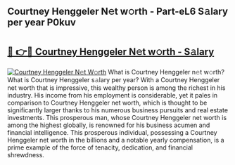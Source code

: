 ## Courtney Henggeler N𝚎t w𝚘rth - Part-eL6 S𝚊lary per year P0kuv

# <h2><a href="http://gc1s2wo.nevu.top/?p=Courtney+Henggeler">🔗 👉🔴 Courtney Henggeler N𝚎t w𝚘rth - S𝚊lary</a></h2>

[![Courtney Henggeler N𝚎t W𝚘rth](https://i.imgur.com/Oavwk0R.jpeg)](http://gc1s2wo.nevu.top/?p=Courtney+Henggeler)
What is Courtney Henggeler n𝚎t w𝚘rth? What is Courtney Henggeler s𝚊lary per year?
With a Courtney Henggeler net worth that is impressive, this wealthy person is among the richest in his industry. His income from his employment is considerable, yet it pales in comparison to Courtney Henggeler net worth, which is thought to be significantly larger thanks to his numerous business pursuits and real estate investments. This prosperous man, whose Courtney Henggeler net worth is among the highest globally, is renowned for his business acumen and financial intelligence. This prosperous individual, possessing a Courtney Henggeler net worth in the billions and a notable yearly compensation, is a prime example of the force of tenacity, dedication, and financial shrewdness.
